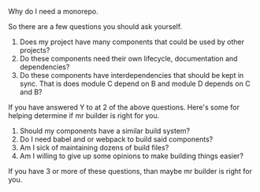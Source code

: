 
Why do I need a monorepo.

So there are a few questions you should ask yourself.

1. Does my project have many components that could be used by other projects?
2. Do these components need their own lifecycle, documentation and dependencies?
3. Do these components have interdependencies that should be kept in sync.
    That is does module C depend on B and module D depends on C and B?


If you have answered Y to at 2 of the above questions.  Here's some for helping
determine if mr builder is right for you.

1. Should my components have a similar build system?
2. Do I need babel and or webpack to build said components?
3. Am I sick of maintaining dozens of build files?
4. Am I willing to give up some opinions to make building things easier?

If you have 3 or more of these questions, than maybe mr builder is right for you.
